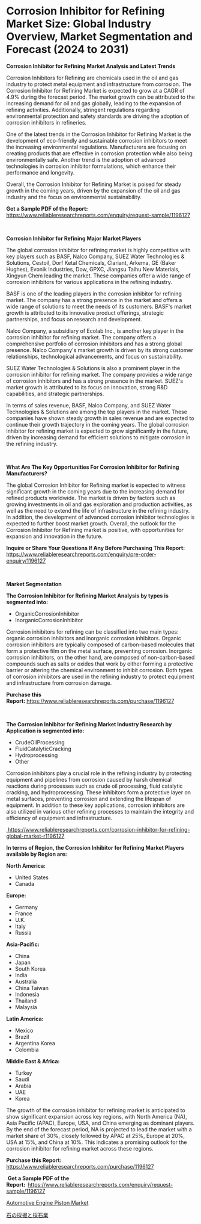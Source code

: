 <p><h1>Corrosion Inhibitor for Refining Market Size: Global Industry Overview, Market Segmentation and Forecast (2024 to 2031)</h1></p><p><strong>Corrosion Inhibitor for Refining Market Analysis and Latest Trends</strong></p>
<p><p>Corrosion Inhibitors for Refining are chemicals used in the oil and gas industry to protect metal equipment and infrastructure from corrosion. The Corrosion Inhibitor for Refining Market is expected to grow at a CAGR of 4.9% during the forecast period. The market growth can be attributed to the increasing demand for oil and gas globally, leading to the expansion of refining activities. Additionally, stringent regulations regarding environmental protection and safety standards are driving the adoption of corrosion inhibitors in refineries.</p><p>One of the latest trends in the Corrosion Inhibitor for Refining Market is the development of eco-friendly and sustainable corrosion inhibitors to meet the increasing environmental regulations. Manufacturers are focusing on creating products that are effective in corrosion protection while also being environmentally safe. Another trend is the adoption of advanced technologies in corrosion inhibitor formulations, which enhance their performance and longevity.</p><p>Overall, the Corrosion Inhibitor for Refining Market is poised for steady growth in the coming years, driven by the expansion of the oil and gas industry and the focus on environmental sustainability.</p></p>
<p><strong>Get a Sample PDF of the Report:&nbsp;</strong> <a href="https://www.reliableresearchreports.com/enquiry/request-sample/1196127">https://www.reliableresearchreports.com/enquiry/request-sample/1196127</a></p>
<p>&nbsp;</p>
<p><strong>Corrosion Inhibitor for Refining Major Market Players</strong></p>
<p><p>The global corrosion inhibitor for refining market is highly competitive with key players such as BASF, Nalco Company, SUEZ Water Technologies & Solutions, Cestoil, Dorf Ketal Chemicals, Clariant, Arkema, GE (Baker Hughes), Evonik Industries, Dow, GPXC, Jiangsu Taihu New Materials, Xingyun Chem leading the market. These companies offer a wide range of corrosion inhibitors for various applications in the refining industry.</p><p>BASF is one of the leading players in the corrosion inhibitor for refining market. The company has a strong presence in the market and offers a wide range of solutions to meet the needs of its customers. BASF's market growth is attributed to its innovative product offerings, strategic partnerships, and focus on research and development.</p><p>Nalco Company, a subsidiary of Ecolab Inc., is another key player in the corrosion inhibitor for refining market. The company offers a comprehensive portfolio of corrosion inhibitors and has a strong global presence. Nalco Company's market growth is driven by its strong customer relationships, technological advancements, and focus on sustainability.</p><p>SUEZ Water Technologies & Solutions is also a prominent player in the corrosion inhibitor for refining market. The company provides a wide range of corrosion inhibitors and has a strong presence in the market. SUEZ's market growth is attributed to its focus on innovation, strong R&D capabilities, and strategic partnerships.</p><p>In terms of sales revenue, BASF, Nalco Company, and SUEZ Water Technologies & Solutions are among the top players in the market. These companies have shown steady growth in sales revenue and are expected to continue their growth trajectory in the coming years. The global corrosion inhibitor for refining market is expected to grow significantly in the future, driven by increasing demand for efficient solutions to mitigate corrosion in the refining industry.</p></p>
<p>&nbsp;</p>
<p><strong>What Are The Key Opportunities For Corrosion Inhibitor for Refining Manufacturers?</strong></p>
<p><p>The global Corrosion Inhibitor for Refining market is expected to witness significant growth in the coming years due to the increasing demand for refined products worldwide. The market is driven by factors such as growing investments in oil and gas exploration and production activities, as well as the need to extend the life of infrastructure in the refining industry. In addition, the development of advanced corrosion inhibitor technologies is expected to further boost market growth. Overall, the outlook for the Corrosion Inhibitor for Refining market is positive, with opportunities for expansion and innovation in the future.</p></p>
<p><strong>Inquire or Share Your Questions If Any Before Purchasing This Report:</strong> <a href="https://www.reliableresearchreports.com/enquiry/pre-order-enquiry/1196127">https://www.reliableresearchreports.com/enquiry/pre-order-enquiry/1196127</a></p>
<p>&nbsp;</p>
<p><strong>Market Segmentation</strong></p>
<p><strong>The Corrosion Inhibitor for Refining Market Analysis by types is segmented into:</strong></p>
<p><ul><li>OrganicCorrosionInhibitor</li><li>InorganicCorrosionInhibitor</li></ul></p>
<p><p>Corrosion inhibitors for refining can be classified into two main types: organic corrosion inhibitors and inorganic corrosion inhibitors. Organic corrosion inhibitors are typically composed of carbon-based molecules that form a protective film on the metal surface, preventing corrosion. Inorganic corrosion inhibitors, on the other hand, are composed of non-carbon-based compounds such as salts or oxides that work by either forming a protective barrier or altering the chemical environment to inhibit corrosion. Both types of corrosion inhibitors are used in the refining industry to protect equipment and infrastructure from corrosion damage.</p></p>
<p><strong>Purchase this Report:&nbsp;</strong><a href="https://www.reliableresearchreports.com/purchase/1196127">https://www.reliableresearchreports.com/purchase/1196127</a></p>
<p>&nbsp;</p>
<p><strong>The Corrosion Inhibitor for Refining Market Industry Research by Application is segmented into:</strong></p>
<p><ul><li>CrudeOilProcessing</li><li>FluidCatalyticCracking</li><li>Hydroprocessing</li><li>Other</li></ul></p>
<p><p>Corrosion inhibitors play a crucial role in the refining industry by protecting equipment and pipelines from corrosion caused by harsh chemical reactions during processes such as crude oil processing, fluid catalytic cracking, and hydroprocessing. These inhibitors form a protective layer on metal surfaces, preventing corrosion and extending the lifespan of equipment. In addition to these key applications, corrosion inhibitors are also utilized in various other refining processes to maintain the integrity and efficiency of equipment and infrastructure.</p></p>
<p><a href="https://www.reliableresearchreports.com/corrosion-inhibitor-for-refining-global-market-r1196127">&nbsp;https://www.reliableresearchreports.com/corrosion-inhibitor-for-refining-global-market-r1196127</a></p>
<p><strong>In terms of Region, the Corrosion Inhibitor for Refining Market Players available by Region are:</strong></p>
<p>
    <p> <strong> North America: </strong>
        <ul>
            <li>United States</li>
            <li>Canada</li>
        </ul>
        </p> 
    <p> <strong> Europe: </strong>
        <ul>
            <li>Germany</li>
            <li>France</li>
            <li>U.K.</li>
            <li>Italy</li>
            <li>Russia</li>
        </ul>
        </p> 
    <p> <strong> Asia-Pacific: </strong>
        <ul>
            <li>China</li>
            <li>Japan</li>
            <li>South Korea</li>
            <li>India</li>
            <li>Australia</li>
            <li>China Taiwan</li>
            <li>Indonesia</li>
            <li>Thailand</li>
            <li>Malaysia</li>
        </ul>
        </p> 
    <p> <strong> Latin America: </strong>
        <ul>
            <li>Mexico</li>
            <li>Brazil</li>
            <li>Argentina Korea</li>
            <li>Colombia</li>
        </ul>
        </p> 
    <p> <strong> Middle East & Africa: </strong>
        <ul>
            <li>Turkey</li>
            <li>Saudi</li>
            <li>Arabia</li>
            <li>UAE</li>
            <li>Korea</li>
        </ul>
    </p>
    </p>
<p><p>The growth of the corrosion inhibitor for refining market is anticipated to show significant expansion across key regions, with North America (NA), Asia Pacific (APAC), Europe, USA, and China emerging as dominant players. By the end of the forecast period, NA is projected to lead the market with a market share of 30%, closely followed by APAC at 25%, Europe at 20%, USA at 15%, and China at 10%. This indicates a promising outlook for the corrosion inhibitor for refining market across these regions.</p></p>
<p><strong>Purchase this Report: </strong><a href="https://www.reliableresearchreports.com/purchase/1196127">https://www.reliableresearchreports.com/purchase/1196127</a></p>
<p>&nbsp;<strong>Get a Sample PDF of the Report:&nbsp;&nbsp;</strong><a href="https://www.reliableresearchreports.com/enquiry/request-sample/1196127">https://www.reliableresearchreports.com/enquiry/request-sample/1196127</a></p>
<p><strong></strong></p>
<p><p><a href="https://view.publitas.com/reportprime-1/automotive-engine-piston-market-insights-into-market-cagr-market-trends-and-growth-strategies/">Automotive Engine Piston Market</a></p><p><a href="https://github.com/sghwr779811674/Market-Research-Report-List-2/blob/main/632887991587.md">石の採掘と採石業</a></p></p>